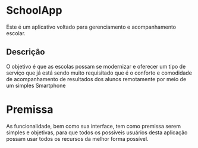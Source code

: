 # SchoolApp

Este é um aplicativo voltado para gerenciamento e acompanhamento escolar.

## Descrição
O objetivo é que as escolas possam se modernizar e oferecer um tipo de serviço que já está sendo muito requisitado que é o conforto e comodidade de acompanhamento de resultados dos alunos remotamente por meio de um simples Smartphone

# Premissa
As funcionalidade, bem como sua interface, tem como premissa serem simples e objetivas, para que todos os possíveis usuários desta aplicação possam usar todos os recursos da melhor forma possível.